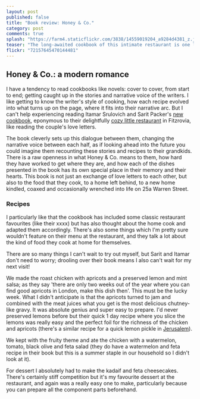 ```yaml
---
layout: post
published: false
title: "Book review: Honey & Co."
category: post
comments: true
splash: "https://farm4.staticflickr.com/3838/14559019204_a9284d4381_z.jpg"
teaser: "The long-awaited cookbook of this intimate restaurant is one long love letter between the wife and husband chef team and their 'paramour': food."
flickr: "72157645470144481"
---
```


## Honey & Co.: a modern romance

I have a tendency to read cookbooks like novels: cover to cover, from start to end; getting caught up in the stories and narrative voice of the writers. I like getting to know the writer's style of cooking, how each recipe evolved into what turns up on the page, where it fits into their narrative arc. But I can't help experiencing reading Itamar Srulovich and Sarit Packer's [new cookbook](http://www.foyles.co.uk/witem/food-drink/honey-co-food-from-the-middle-east,itamar-srulovich-sarit-packer-9781444754674), eponymous to their delightfully [cozy little restaurant](http://honeyandco.co.uk/index.html) in Fitzrovia, like reading the couple's love letters. 

The book cleverly sets up this dialogue between them, changing the narrative voice between each half, as if looking ahead into the future you could imagine them recounting these stories and recipes to their grandkids. There is a raw openness in what Honey & Co. means to them, how hard they have worked to get where they are, and how each of the dishes presented in the book has its own special place in their memory and their hearts. This book is not just an exchange of love letters to each other, but also to the food that they cook, to a home left behind, to a new home kindled, coaxed and occasionally wrenched into life on 25a Warren Street.

### Recipes

I particularly like that the cookbook has included some classic restaurant favourites (like their xxxx) but has also thought about the home cook and adapted them accordingly. There's also some things which I'm pretty sure wouldn't feature on their menu at the restaurant, and they talk a lot about the kind of food they cook at home for themselves. 

There are so many things I can't wait to try out myself, but Sarit and Itamar don't need to worry; drooling over their book means I also can't wait for my next visit!

We made the roast chicken with apricots and a preserved lemon and mint salsa; as they say 'there are only two weeks out of the year where you can find good apricots in London, make this dish then'. This must be the lucky week. What I didn't anticipate is that the apricots turned to jam and combined with the meat juices what you get is the most delicious chutney-like gravy. It was absolute genius and super easy to prepare. I'd never preserved lemons before but their quick 1 day recipe where you slice the lemons was really easy and the perfect foil for the richness of the chicken and apricots (there's a similar recipe for a quick lemon pickle in [Jerusalem](http://www.foyles.co.uk/witem/food-drink/jerusalem,yotam-ottolenghi-sami-tamimi-9780091943745)).

We kept with the fruity theme and ate the chicken with a watermelon, tomato, black olive and feta salad (they do have a watermelon and feta recipe in their book but this is a summer staple in our household so I didn't look at it).

For dessert I absolutely had to make the kadaif and feta cheesecakes. There's certainly stiff competition but it's my favourite dessert at the restaurant, and again was a really easy one to make, particularly because you can prepare all the component parts beforehand.
